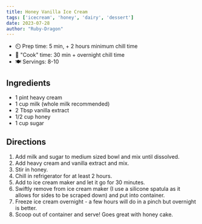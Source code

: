 ```yaml
---
title: Honey Vanilla Ice Cream
tags: ['icecream', 'honey', 'dairy', 'dessert']
date: 2023-07-28
author: "Ruby-Dragon"
---
```


- ⏲️ Prep time: 5 min, + 2 hours minimum chill time
- 🍳 "Cook" time: 30 min + overnight chill time
- 🍽️ Servings: 8-10

## Ingredients

- 1 pint heavy cream
- 1 cup milk (whole milk recommended)
- 2 Tbsp vanilla extract
- 1/2 cup honey
- 1 cup sugar

## Directions

1. Add milk and sugar to medium sized bowl and mix until dissolved.
2. Add heavy cream and vanilla extract and mix.
3. Stir in honey.
4. Chill in refrigerator for at least 2 hours.
5. Add to ice cream maker and let it go for 30 minutes.
6. Swiftly remove from ice cream maker (I use a silicone spatula as it allows for sides to be scraped down) and put into container.
7. Freeze ice cream overnight - a few hours will do in a pinch but overnight is better.
8. Scoop out of container and serve! Goes great with honey cake.

